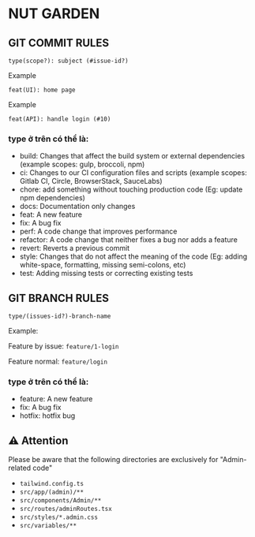 # NUT GARDEN

## GIT COMMIT RULES

```git
type(scope?): subject (#issue-id?)
```

Example

```git
feat(UI): home page
```

Example

```git
feat(API): handle login (#10)
```

### type ở trên có thể là:

+ build: Changes that affect the build system or external dependencies (example scopes: gulp, broccoli, npm)
+ ci: Changes to our CI configuration files and scripts (example scopes: Gitlab CI, Circle, BrowserStack, SauceLabs)
+ chore: add something without touching production code (Eg: update npm dependencies)
+ docs: Documentation only changes
+ feat: A new feature
+ fix: A bug fix
+ perf: A code change that improves performance
+ refactor: A code change that neither fixes a bug nor adds a feature
+ revert: Reverts a previous commit
+ style: Changes that do not affect the meaning of the code (Eg: adding white-space, formatting, missing semi-colons,
  etc)
+ test: Adding missing tests or correcting existing tests

## GIT BRANCH RULES

`type/(issues-id?)-branch-name`

Example:

Feature by issue: `feature/1-login`

Feature normal: `feature/login`

### type ở trên có thể là:

+ feature: A new feature
+ fix: A bug fix
+ hotfix: hotfix bug

## ⚠️ Attention

Please be aware that the following directories are exclusively for "Admin-related code"
- `tailwind.config.ts`
- `src/app/(admin)/**`
- `src/components/Admin/**`
- `src/routes/adminRoutes.tsx`
- `src/styles/*.admin.css`
- `src/variables/**`
